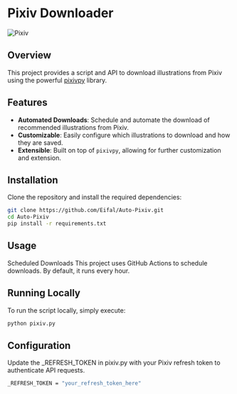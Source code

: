 # Pixiv Downloader

![Pixiv](https://user-images.githubusercontent.com/123456/987654321.png)

## Overview

This project provides a script and API to download illustrations from Pixiv using the powerful [pixivpy](https://github.com/upbit/pixivpy) library.

## Features

- **Automated Downloads**: Schedule and automate the download of recommended illustrations from Pixiv.
- **Customizable**: Easily configure which illustrations to download and how they are saved.
- **Extensible**: Built on top of `pixivpy`, allowing for further customization and extension.

## Installation

Clone the repository and install the required dependencies:

```sh
git clone https://github.com/Eifal/Auto-Pixiv.git
cd Auto-Pixiv
pip install -r requirements.txt
```

## Usage

Scheduled Downloads
This project uses GitHub Actions to schedule downloads. By default, it runs every hour.

## Running Locally

To run the script locally, simply execute:

```sh
python pixiv.py
```

## Configuration

Update the _REFRESH_TOKEN in pixiv.py with your Pixiv refresh token to authenticate API requests.

```sh
_REFRESH_TOKEN = "your_refresh_token_here"
```
